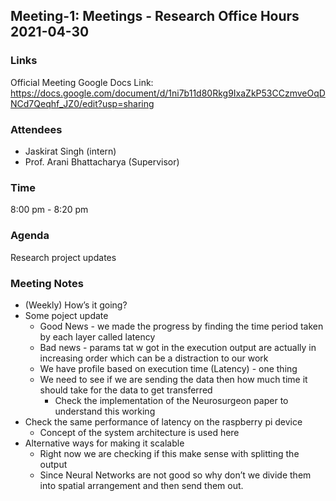 ## Meeting-1: Meetings - Research Office Hours 2021-04-30

### Links
Official Meeting Google Docs Link: https://docs.google.com/document/d/1ni7b11d80Rkg9IxaZkP53CCzmveOqDNCd7Qeqhf_JZ0/edit?usp=sharing

### Attendees
* Jaskirat Singh (intern)
* Prof. Arani Bhattacharya (Supervisor)

### Time
8:00 pm - 8:20 pm

### Agenda
Research project updates

### Meeting Notes
* (Weekly) How’s it going?
* Some poject update
  * Good News - we made the progress by finding the time period taken by each layer called latency
  * Bad news - params tat w got in the execution output are actually in increasing order which can be a distraction to our work 
  * We have profile based on execution time (Latency) - one thing
  * We need to see if we are sending the data then how much time it should take for the data to get transferred
    * Check the implementation of the Neurosurgeon paper to understand this working
* Check the same performance of latency on the raspberry pi device
  * Concept of the system architecture is used here
* Alternative ways for making it scalable
  * Right now we are checking if this make sense with splitting the output
  * Since Neural Networks are not good so why don’t we divide them into spatial arrangement and then send them out.

